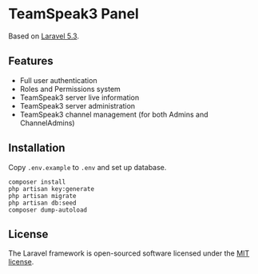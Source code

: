 # TeamSpeak3 Panel
Based on [Laravel 5.3](http://laravel.com/docs/master).

## Features

* Full user authentication
* Roles and Permissions system
* TeamSpeak3 server live information
* TeamSpeak3 server administration
* TeamSpeak3 channel management (for both Admins and ChannelAdmins)

## Installation

Copy `.env.example` to `.env` and set up database.

```
composer install
php artisan key:generate
php artisan migrate
php artisan db:seed
composer dump-autoload
```

## License

The Laravel framework is open-sourced software licensed under the [MIT license](http://opensource.org/licenses/MIT).
